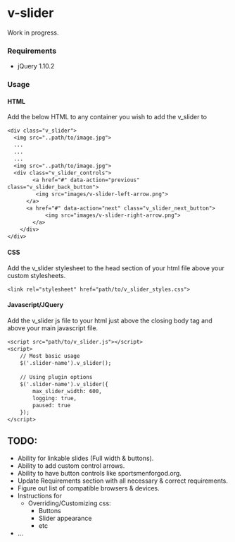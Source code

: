 # v-slider

Work in progress.

### Requirements
* jQuery 1.10.2

### Usage

#### HTML

Add the below HTML to any container you wish to add the v_slider to

	<div class="v_slider">
	  <img src="..path/to/image.jpg">
	  ...
	  ...
	  ...
	  <img src="..path/to/image.jpg">
	  <div class="v_slider_controls">
			<a href="#" data-action="previous" class="v_slider_back_button">
			 <img src="images/v-slider-left-arrow.png">
		  </a>
		  <a href="#" data-action="next" class="v_slider_next_button">
				<img src="images/v-slider-right-arrow.png">
	 		</a>
		</div>
	</div>


#### CSS


Add the v_slider stylesheet to the head section of your html file above your custom stylesheets.

	<link rel="stylesheet" href="path/to/v_slider_styles.css">


#### Javascript/JQuery

Add the v_slider js file to your html just above the closing body tag
and above your main javascript file.

	<script src="path/to/v_slider.js"></script>
	<script>
		// Most basic usage
		$('.slider-name').v_slider();

		// Using plugin options
		$('.slider-name').v_slider({
			max_slider_width: 600,
			logging: true,
			paused: true
		});
	</script>


## TODO:
* Ability for linkable slides (Full width & buttons).
* Ability to add custom control arrows.
* Ability to have button controls like sportsmenforgod.org.
* Update Requirements section with all necessary & correct requirements.
* Figure out list of compatible browsers & devices.
* Instructions for
	* Overriding/Customizing css:
		* Buttons
		* Slider appearance
		* etc
* ...
